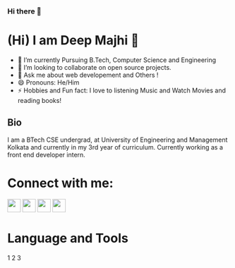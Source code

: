 ### Hi there 👋

#  (Hi) I am Deep Majhi 👋

- 🌱 I’m currently Pursuing B.Tech, Computer Science and Engineering
- 👯 I’m looking to collaborate on open source projects.
- 💬 Ask me about web developement and Others !
- 😄 Pronouns: He/Him
- ⚡ Hobbies and Fun fact: I love to listening Music and Watch Movies and reading books!
## Bio
I am a BTech CSE undergrad, at University of Engineering and Management Kolkata and currently in my 3rd year of curriculum. Currently working as a front end developer intern.

# Connect with me:

<a href="https://www.linkedin.com/in/deep-majhi/"><img height="30" src="https://raw.githubusercontent.com/soumyadip007/soumyadip007/master/img/social/l.png"></a>
<a href="https://www.codechef.com/users/deep_majhi01"><img height="30" src="https://camo.githubusercontent.com/b72ea44d92dd67ad610334c8293caf1852527b39d3c45926b6c5f084d49e748d/68747470733a2f2f63646e2e6a7364656c6976722e6e65742f6e706d2f73696d706c652d69636f6e7340332e312e302f69636f6e732f636f6465636865662e737667"></a>
<a href="https://www.hackerrank.com/12019009001379_G"><img height="30" src="https://raw.githubusercontent.com/rahuldkjain/github-profile-readme-generator/master/src/images/icons/Social/hackerrank.svg"></a>
<a href="https://leetcode.com/deep_majhi/"><img height="30" src="https://raw.githubusercontent.com/rahuldkjain/github-profile-readme-generator/master/src/images/icons/Social/leet-code.svg"></a>

# Language and Tools
1
2
3
  
